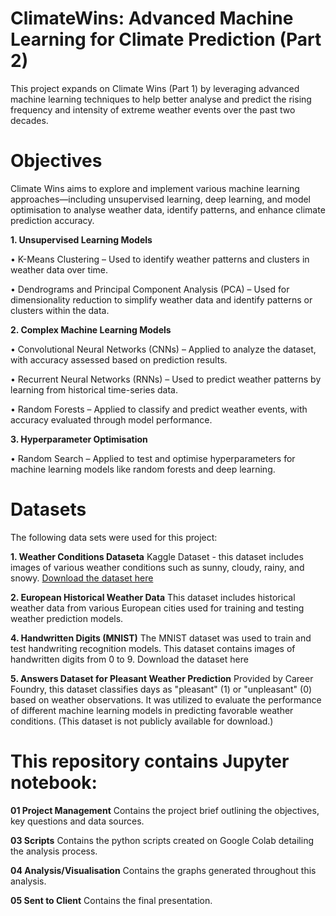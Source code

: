 <h1>ClimateWins: Advanced Machine Learning for Climate Prediction (Part 2)</h1>

This project expands on Climate Wins (Part 1) by leveraging advanced machine learning techniques to help better analyse and predict the rising frequency and intensity of extreme weather events over the past two decades.

<h1>Objectives</h1>

Climate Wins aims to explore and implement various machine learning approaches—including unsupervised learning, deep learning, and model optimisation to analyse weather data, identify patterns, and enhance climate prediction accuracy.

<b>1. Unsupervised Learning Models</b>

•  K-Means Clustering – Used to identify weather patterns and clusters in weather data over time.

•  Dendrograms and Principal Component Analysis (PCA) – Used for dimensionality reduction to simplify weather data and identify patterns or clusters within the data.


<b>2.  Complex Machine Learning Models</b>

• Convolutional Neural Networks (CNNs) – Applied to analyze the dataset, with accuracy assessed based on prediction results.

• Recurrent Neural Networks (RNNs) – Used to predict weather patterns by learning from historical time-series data.

• Random Forests – Applied to classify and predict weather events, with accuracy evaluated through model performance.


<b>3. Hyperparameter Optimisation</b>

• Random Search – Applied to test and optimise hyperparameters for machine learning models like random forests and deep learning.


<h1>Datasets</h1>

The following data sets were used for this project:

<b>1. Weather Conditions Dataseta</b>
Kaggle Dataset - this dataset includes images of various weather conditions such as sunny, cloudy, rainy, and snowy.
<a href="https://www.kaggle.com/datasets/pratik2901/multiclass-weather-dataset">Download the dataset here</a>


<b>2. European Historical Weather Data</b>
This dataset includes historical weather data from various European cities used for training and testing weather prediction models.


<b>4. Handwritten Digits (MNIST)</b>
The MNIST dataset was used to train and test handwriting recognition models. This dataset contains images of handwritten digits from 0 to 9.
Download the dataset here


<b>5. Answers Dataset for Pleasant Weather Prediction</b>
Provided by Career Foundry, this dataset classifies days as "pleasant" (1) or "unpleasant" (0) based on weather observations.
It was utilized to evaluate the performance of different machine learning models in predicting favorable weather conditions.
(This dataset is not publicly available for download.)



<h1>This repository contains Jupyter notebook:</h1>

<b>01 Project Management</b>
Contains the project brief outlining the objectives, key questions and data sources.

<b>03 Scripts</b>
Contains the python scripts created on Google Colab detailing the analysis process.

<b>04 Analysis/Visualisation</b>
Contains the graphs generated throughout this analysis.

<b>05 Sent to Client</b> 
Contains the final presentation.











